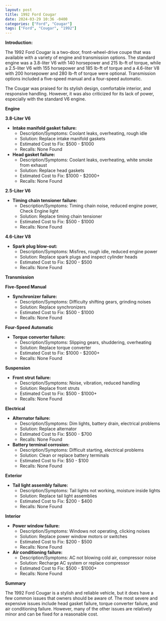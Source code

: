 ```yaml
---
layout: post
title: 1992 Ford Cougar
date: 2024-03-29 10:36 -0400
categories: ["Ford", "Cougar"]
tags: ["Ford", "Cougar", "1992"]
---
```

**Introduction:**

The 1992 Ford Cougar is a two-door, front-wheel-drive coupe that was available with a variety of engine and transmission options. The standard engine was a 3.8-liter V6 with 140 horsepower and 215 lb-ft of torque, while a 2.5-liter V6 with 155 horsepower and 185 lb-ft of torque and a 4.6-liter V8 with 200 horsepower and 280 lb-ft of torque were optional. Transmission options included a five-speed manual and a four-speed automatic.

The Cougar was praised for its stylish design, comfortable interior, and responsive handling. However, it was also criticized for its lack of power, especially with the standard V6 engine.

**Engine**

**3.8-Liter V6**

* **Intake manifold gasket failure:**
  * Description/Symptoms: Coolant leaks, overheating, rough idle
  * Solution: Replace intake manifold gaskets
  * Estimated Cost to Fix: $500 - $1000
  * Recalls: None Found
* **Head gasket failure:**
  * Description/Symptoms: Coolant leaks, overheating, white smoke from exhaust
  * Solution: Replace head gaskets
  * Estimated Cost to Fix: $1000 - $2000+
  * Recalls: None Found

**2.5-Liter V6**

* **Timing chain tensioner failure:**
  * Description/Symptoms: Timing chain noise, reduced engine power, Check Engine light
  * Solution: Replace timing chain tensioner
  * Estimated Cost to Fix: $500 - $1000
  * Recalls: None Found

**4.6-Liter V8**

* **Spark plug blow-out:**
  * Description/Symptoms: Misfires, rough idle, reduced engine power
  * Solution: Replace spark plugs and inspect cylinder heads
  * Estimated Cost to Fix: $200 - $500
  * Recalls: None Found

**Transmission**

**Five-Speed Manual**

* **Synchronizer failure:**
  * Description/Symptoms: Difficulty shifting gears, grinding noises
  * Solution: Replace synchronizers
  * Estimated Cost to Fix: $500 - $1000
  * Recalls: None Found

**Four-Speed Automatic**

* **Torque converter failure:**
  * Description/Symptoms: Slipping gears, shuddering, overheating
  * Solution: Replace torque converter
  * Estimated Cost to Fix: $1000 - $2000+
  * Recalls: None Found

**Suspension**

* **Front strut failure:**
  * Description/Symptoms: Noise, vibration, reduced handling
  * Solution: Replace front struts
  * Estimated Cost to Fix: $500 - $1000+
  * Recalls: None Found

**Electrical**

* **Alternator failure:**
  * Description/Symptoms: Dim lights, battery drain, electrical problems
  * Solution: Replace alternator
  * Estimated Cost to Fix: $500 - $700
  * Recalls: None Found
* **Battery terminal corrosion:**
  * Description/Symptoms: Difficult starting, electrical problems
  * Solution: Clean or replace battery terminals
  * Estimated Cost to Fix: $50 - $100
  * Recalls: None Found

**Exterior**

* **Tail light assembly failure:**
  * Description/Symptoms: Tail lights not working, moisture inside lights
  * Solution: Replace tail light assemblies
  * Estimated Cost to Fix: $200 - $400
  * Recalls: None Found

**Interior**

* **Power window failure:**
  * Description/Symptoms: Windows not operating, clicking noises
  * Solution: Replace power window motors or switches
  * Estimated Cost to Fix: $200 - $500
  * Recalls: None Found
* **Air conditioning failure:**
  * Description/Symptoms: AC not blowing cold air, compressor noise
  * Solution: Recharge AC system or replace compressor
  * Estimated Cost to Fix: $500 - $1000+
  * Recalls: None Found

**Summary**

The 1992 Ford Cougar is a stylish and reliable vehicle, but it does have a few common issues that owners should be aware of. The most severe and expensive issues include head gasket failure, torque converter failure, and air conditioning failure. However, many of the other issues are relatively minor and can be fixed for a reasonable cost.
